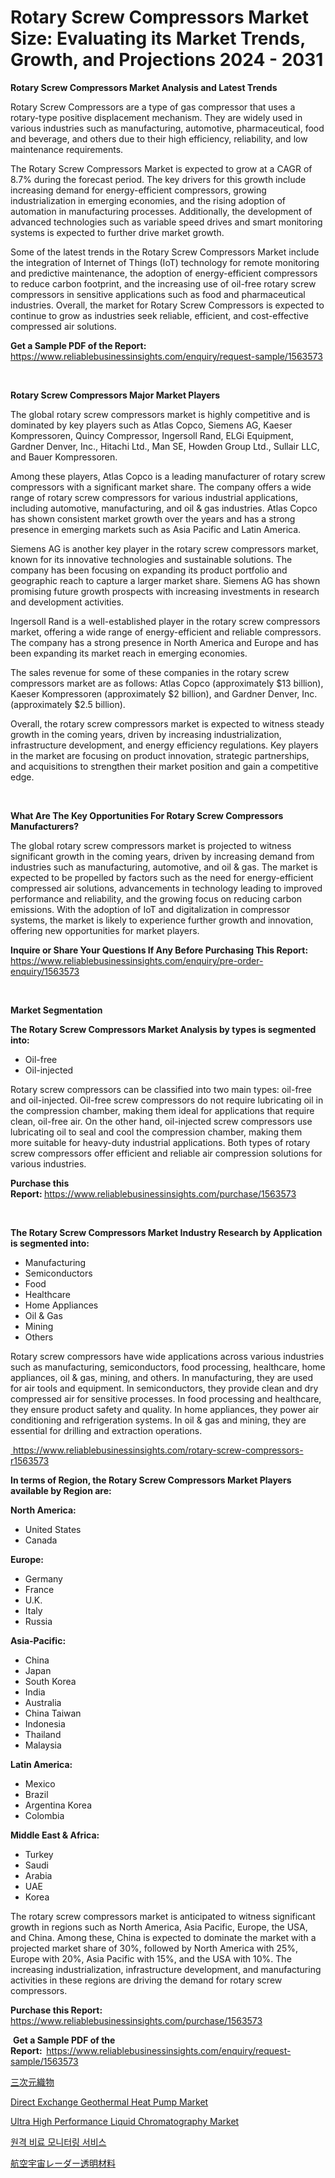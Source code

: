 <p><h1>Rotary Screw Compressors Market Size: Evaluating its Market Trends, Growth, and Projections 2024 - 2031</h1></p><p><strong>Rotary Screw Compressors Market Analysis and Latest Trends</strong></p>
<p><p>Rotary Screw Compressors are a type of gas compressor that uses a rotary-type positive displacement mechanism. They are widely used in various industries such as manufacturing, automotive, pharmaceutical, food and beverage, and others due to their high efficiency, reliability, and low maintenance requirements.</p><p>The Rotary Screw Compressors Market is expected to grow at a CAGR of 8.7% during the forecast period. The key drivers for this growth include increasing demand for energy-efficient compressors, growing industrialization in emerging economies, and the rising adoption of automation in manufacturing processes. Additionally, the development of advanced technologies such as variable speed drives and smart monitoring systems is expected to further drive market growth.</p><p>Some of the latest trends in the Rotary Screw Compressors Market include the integration of Internet of Things (IoT) technology for remote monitoring and predictive maintenance, the adoption of energy-efficient compressors to reduce carbon footprint, and the increasing use of oil-free rotary screw compressors in sensitive applications such as food and pharmaceutical industries. Overall, the market for Rotary Screw Compressors is expected to continue to grow as industries seek reliable, efficient, and cost-effective compressed air solutions.</p></p>
<p><strong>Get a Sample PDF of the Report:&nbsp;</strong> <a href="https://www.reliablebusinessinsights.com/enquiry/request-sample/1563573">https://www.reliablebusinessinsights.com/enquiry/request-sample/1563573</a></p>
<p>&nbsp;</p>
<p><strong>Rotary Screw Compressors Major Market Players</strong></p>
<p><p>The global rotary screw compressors market is highly competitive and is dominated by key players such as Atlas Copco, Siemens AG, Kaeser Kompressoren, Quincy Compressor, Ingersoll Rand, ELGi Equipment, Gardner Denver, Inc., Hitachi Ltd., Man SE, Howden Group Ltd., Sullair LLC, and Bauer Kompressoren.</p><p>Among these players, Atlas Copco is a leading manufacturer of rotary screw compressors with a significant market share. The company offers a wide range of rotary screw compressors for various industrial applications, including automotive, manufacturing, and oil & gas industries. Atlas Copco has shown consistent market growth over the years and has a strong presence in emerging markets such as Asia Pacific and Latin America.</p><p>Siemens AG is another key player in the rotary screw compressors market, known for its innovative technologies and sustainable solutions. The company has been focusing on expanding its product portfolio and geographic reach to capture a larger market share. Siemens AG has shown promising future growth prospects with increasing investments in research and development activities.</p><p>Ingersoll Rand is a well-established player in the rotary screw compressors market, offering a wide range of energy-efficient and reliable compressors. The company has a strong presence in North America and Europe and has been expanding its market reach in emerging economies.</p><p>The sales revenue for some of these companies in the rotary screw compressors market are as follows: Atlas Copco (approximately $13 billion), Kaeser Kompressoren (approximately $2 billion), and Gardner Denver, Inc. (approximately $2.5 billion).</p><p>Overall, the rotary screw compressors market is expected to witness steady growth in the coming years, driven by increasing industrialization, infrastructure development, and energy efficiency regulations. Key players in the market are focusing on product innovation, strategic partnerships, and acquisitions to strengthen their market position and gain a competitive edge.</p></p>
<p>&nbsp;</p>
<p><strong>What Are The Key Opportunities For Rotary Screw Compressors Manufacturers?</strong></p>
<p><p>The global rotary screw compressors market is projected to witness significant growth in the coming years, driven by increasing demand from industries such as manufacturing, automotive, and oil & gas. The market is expected to be propelled by factors such as the need for energy-efficient compressed air solutions, advancements in technology leading to improved performance and reliability, and the growing focus on reducing carbon emissions. With the adoption of IoT and digitalization in compressor systems, the market is likely to experience further growth and innovation, offering new opportunities for market players.</p></p>
<p><strong>Inquire or Share Your Questions If Any Before Purchasing This Report:</strong> <a href="https://www.reliablebusinessinsights.com/enquiry/pre-order-enquiry/1563573">https://www.reliablebusinessinsights.com/enquiry/pre-order-enquiry/1563573</a></p>
<p>&nbsp;</p>
<p><strong>Market Segmentation</strong></p>
<p><strong>The Rotary Screw Compressors Market Analysis by types is segmented into:</strong></p>
<p><ul><li>Oil-free</li><li>Oil-injected</li></ul></p>
<p><p>Rotary screw compressors can be classified into two main types: oil-free and oil-injected. Oil-free screw compressors do not require lubricating oil in the compression chamber, making them ideal for applications that require clean, oil-free air. On the other hand, oil-injected screw compressors use lubricating oil to seal and cool the compression chamber, making them more suitable for heavy-duty industrial applications. Both types of rotary screw compressors offer efficient and reliable air compression solutions for various industries.</p></p>
<p><strong>Purchase this Report:&nbsp;</strong><a href="https://www.reliablebusinessinsights.com/purchase/1563573">https://www.reliablebusinessinsights.com/purchase/1563573</a></p>
<p>&nbsp;</p>
<p><strong>The Rotary Screw Compressors Market Industry Research by Application is segmented into:</strong></p>
<p><ul><li>Manufacturing</li><li>Semiconductors</li><li>Food</li><li>Healthcare</li><li>Home Appliances</li><li>Oil & Gas</li><li>Mining</li><li>Others</li></ul></p>
<p><p>Rotary screw compressors have wide applications across various industries such as manufacturing, semiconductors, food processing, healthcare, home appliances, oil & gas, mining, and others. In manufacturing, they are used for air tools and equipment. In semiconductors, they provide clean and dry compressed air for sensitive processes. In food processing and healthcare, they ensure product safety and quality. In home appliances, they power air conditioning and refrigeration systems. In oil & gas and mining, they are essential for drilling and extraction operations.</p></p>
<p><a href="https://www.reliablebusinessinsights.com/rotary-screw-compressors-r1563573">&nbsp;https://www.reliablebusinessinsights.com/rotary-screw-compressors-r1563573</a></p>
<p><strong>In terms of Region, the Rotary Screw Compressors Market Players available by Region are:</strong></p>
<p>
    <p> <strong> North America: </strong>
        <ul>
            <li>United States</li>
            <li>Canada</li>
        </ul>
        </p> 
    <p> <strong> Europe: </strong>
        <ul>
            <li>Germany</li>
            <li>France</li>
            <li>U.K.</li>
            <li>Italy</li>
            <li>Russia</li>
        </ul>
        </p> 
    <p> <strong> Asia-Pacific: </strong>
        <ul>
            <li>China</li>
            <li>Japan</li>
            <li>South Korea</li>
            <li>India</li>
            <li>Australia</li>
            <li>China Taiwan</li>
            <li>Indonesia</li>
            <li>Thailand</li>
            <li>Malaysia</li>
        </ul>
        </p> 
    <p> <strong> Latin America: </strong>
        <ul>
            <li>Mexico</li>
            <li>Brazil</li>
            <li>Argentina Korea</li>
            <li>Colombia</li>
        </ul>
        </p> 
    <p> <strong> Middle East & Africa: </strong>
        <ul>
            <li>Turkey</li>
            <li>Saudi</li>
            <li>Arabia</li>
            <li>UAE</li>
            <li>Korea</li>
        </ul>
    </p>
    </p>
<p><p>The rotary screw compressors market is anticipated to witness significant growth in regions such as North America, Asia Pacific, Europe, the USA, and China. Among these, China is expected to dominate the market with a projected market share of 30%, followed by North America with 25%, Europe with 20%, Asia Pacific with 15%, and the USA with 10%. The increasing industrialization, infrastructure development, and manufacturing activities in these regions are driving the demand for rotary screw compressors.</p></p>
<p><strong>Purchase this Report: </strong><a href="https://www.reliablebusinessinsights.com/purchase/1563573">https://www.reliablebusinessinsights.com/purchase/1563573</a></p>
<p>&nbsp;<strong>Get a Sample PDF of the Report:&nbsp;&nbsp;</strong><a href="https://www.reliablebusinessinsights.com/enquiry/request-sample/1563573">https://www.reliablebusinessinsights.com/enquiry/request-sample/1563573</a></p>
<p><strong></strong></p>
<p><p><a href="https://github.com/VinceMarvin1/Market-Research-Report-List-1/blob/main/2938882159953.md">三次元織物</a></p><p><a href="https://github.com/nafisalvee228/Market-Research-Report-List-1/blob/main/direct-exchange-geothermal-heat-pump-market.md">Direct Exchange Geothermal Heat Pump Market</a></p><p><a href="https://github.com/ashepherd82/Market-Research-Report-List-5/blob/main/ultra-high-performance-liquid-chromatography-market.md">Ultra High Performance Liquid Chromatography Market</a></p><p><a href="https://github.com/bunxhcci35271755/Market-Research-Report-List-2/blob/main/7462891171638.md">원격 비료 모니터링 서비스</a></p><p><a href="https://github.com/DayanaRunolfsdottir/Market-Research-Report-List-1/blob/main/2367401159954.md">航空宇宙レーダー透明材料</a></p></p>